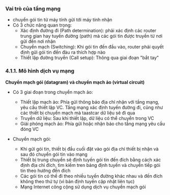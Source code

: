 ### Vai trò của tầng mạng
- chuyển gói tin từ máy tính gửi tới máy tính nhận
- Có 3 chức năng quan trọng:
  - Xác định đường đi (Path determination): phải xác định các router trung gian hay tuyến đường (path) mà các gói tin được truyền từ nơi gửi đến nơi nhận
  - Chuyển mạch (Switching): Khi gói tin đến đầu vào, router phải quyết định gửi gói tin đến đàu ra thích hợp nào
  -  Thiết lập đường truyền (Call setup): Thông qua giai đoạn "bắt tay"

### 4.1.1. Mô hình dịch vụ mạng
**Chuyển mạch gói (datagram) và chuyển mạch ảo (virtual circuit)**
- Có 3 giai đoạn trong chuyển mạch ảo:
  - Thiết lập mạch ảo: Phía gửi thông báo địa chỉ nhận với tầng mạng, yêu cầu thiết lập VC. Tầng mạng xác định tuyến đường đi, cũng như các thiết bị chuyển mạch mà taastcar dữ liệu sẽ đi qua
  - Truyền dữ liệu: Sau khi thiết lập, dữ liệu có thể chuyển trong VC
  - Giải phóng mạch ảo: Phía gửi hoặc nhận báo cho tầng mạng yêu cầu đóng VC

- Chuyển mạch gói:
  - Khi gửi gói tin, thiết bị đầu cuối đặt vào gói địa chỉ thiết bị nhận và sau đó chuyển gói tin vào mạng 
  - Thiết bị trung chuyển sẽ định tuyến gói tin đến đích bằng cách xác định địa chỉ đích, tìm kiếm tren bảng định tuyến và chuyển tiếp gói tin theo hướng đến đích
  - Các gói tin có thể đi theo nhiều tuyến đường khác nhau và đến đích không theo thứ tự (vì bản định tuyến cập nhật liên tục)
  - Mạng Internet công cộng sử dụng dịch vụ chuyển mạch gói